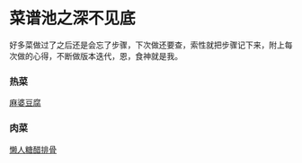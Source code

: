 # 菜谱池之深不见底
好多菜做过了之后还是会忘了步骤，下次做还要查，索性就把步骤记下来，附上每次做的心得，不断做版本迭代，恩，食神就是我。

### 热菜
[麻婆豆腐](https://github.com/str818/Cooking/blob/master/%E9%BA%BB%E5%A9%86%E8%B1%86%E8%85%90.md)

### 肉菜
[懒人糖醋排骨](https://github.com/str818/Cooking/blob/master/%E6%87%92%E4%BA%BA%E7%B3%96%E9%86%8B%E6%8E%92%E9%AA%A8.md)
